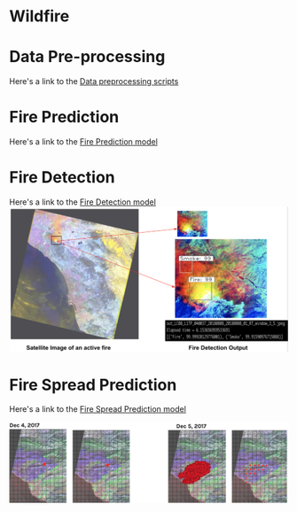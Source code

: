 # Wildfire


# Data Pre-processing
Here's a link to the [Data preprocessing scripts](/preprocessing)

# Fire Prediction
Here's a link to the [Fire Prediction model](/fire_prediction)

# Fire Detection
Here's a link to the [Fire Detection model](/fire_detection)
![Fire Detection Sample](/fire_spread/images/fire_detection_sample.png)

# Fire Spread Prediction
Here's a link to the [Fire Spread Prediction model](/fire_spread)

![Fire Spread Sample](/fire_spread/images/fire_spread_sample.png)
